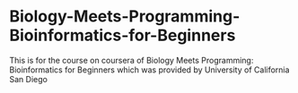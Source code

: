 # Biology-Meets-Programming-Bioinformatics-for-Beginners
This is for the course on coursera of Biology Meets Programming: Bioinformatics for Beginners which was provided by University of California San Diego
